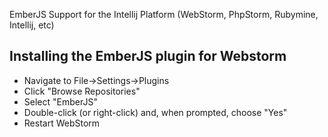 EmberJS Support for the Intellij Platform (WebStorm, PhpStorm, Rubymine, Intellij, etc)

## Installing the EmberJS plugin for Webstorm

- Navigate to File->Settings->Plugins
- Click "Browse Repositories"
- Select "EmberJS"
- Double-click (or right-click) and, when prompted, choose "Yes"
- Restart WebStorm
